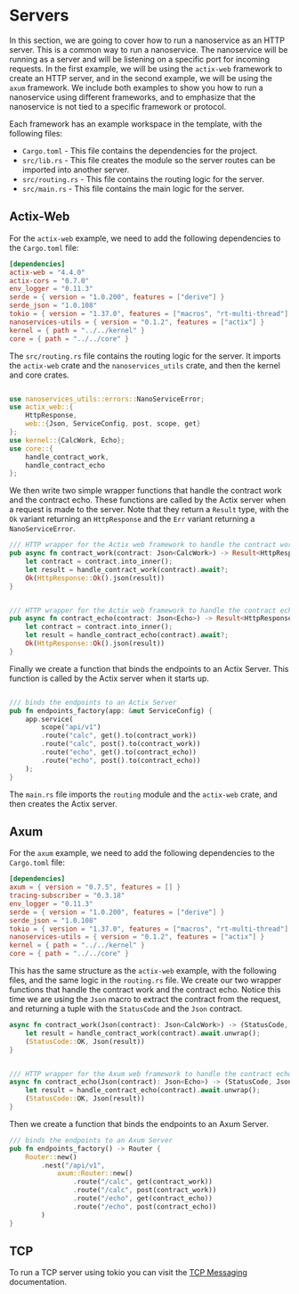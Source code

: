 # Servers

In this section, we are going to cover how to run a nanoservice as an HTTP server. This is a common way to run a nanoservice. The nanoservice will be running as a server and will be listening on a specific port for incoming requests. In the first example, we will be using the `actix-web` framework to create an HTTP server, and in the second example, we will be using the `axum` framework. We include both examples to show you how to run a nanoservice using different frameworks, and to emphasize that the nanoservice is not tied to a specific framework or protocol. 

Each framework has an example workspace in the template, with the following files:

- `Cargo.toml` - This file contains the dependencies for the project.
- `src/lib.rs` - This file creates the module so the server routes can be imported into another server.
- `src/routing.rs` - This file contains the routing logic for the server.
- `src/main.rs` - This file contains the main logic for the server.

## Actix-Web
For the `actix-web` example, we need to add the following dependencies to the `Cargo.toml` file:

```toml
[dependencies]
actix-web = "4.4.0"
actix-cors = "0.7.0"
env_logger = "0.11.3"
serde = { version = "1.0.200", features = ["derive"] }
serde_json = "1.0.108"
tokio = { version = "1.37.0", features = ["macros", "rt-multi-thread"] }
nanoservices-utils = { version = "0.1.2", features = ["actix"] }
kernel = { path = "../../kernel" }
core = { path = "../../core" }
```

The `src/routing.rs` file contains the routing logic for the server. It imports the `actix-web` crate and the `nanoservices_utils` crate, and then the kernel and core crates. 

```rust

use nanoservices_utils::errors::NanoServiceError;
use actix_web::{
    HttpResponse, 
    web::{Json, ServiceConfig, post, scope, get}
};
use kernel::{CalcWork, Echo};
use core::{
    handle_contract_work,
    handle_contract_echo
};
```

We then write two simple wrapper functions that handle the contract work and the contract echo. These functions are called by the Actix server when a request is made to the server. Note that they return a `Result` type, with the `Ok` variant returning an `HttpResponse` and the `Err` variant returning a `NanoServiceError`. 

```rust
/// HTTP wrapper for the Actix web framework to handle the contract work.
pub async fn contract_work(contract: Json<CalcWork>) -> Result<HttpResponse, NanoServiceError> {
    let contract = contract.into_inner();
    let result = handle_contract_work(contract).await?;
    Ok(HttpResponse::Ok().json(result))
}


/// HTTP wrapper for the Actix web framework to handle the contract echo.
pub async fn contract_echo(contract: Json<Echo>) -> Result<HttpResponse, NanoServiceError> {
    let contract = contract.into_inner();
    let result = handle_contract_echo(contract).await?;
    Ok(HttpResponse::Ok().json(result))
}
```

Finally we create a function that binds the endpoints to an Actix Server. This function is called by the Actix server when it starts up. 

```rust

/// binds the endpoints to an Actix Server
pub fn endpoints_factory(app: &mut ServiceConfig) {
    app.service(
        scope("api/v1")
        .route("calc", get().to(contract_work))
        .route("calc", post().to(contract_work))
        .route("echo", get().to(contract_echo))
        .route("echo", post().to(contract_echo))
    );
}
```

The `main.rs` file imports the `routing` module and the `actix-web` crate, and then creates the Actix server. 


## Axum
For the `axum` example, we need to add the following dependencies to the `Cargo.toml` file:

```toml
[dependencies]
axum = { version = "0.7.5", features = [] }
tracing-subscriber = "0.3.18" 
env_logger = "0.11.3"
serde = { version = "1.0.200", features = ["derive"] }
serde_json = "1.0.108"
tokio = { version = "1.37.0", features = ["macros", "rt-multi-thread"] }
nanoservices-utils = { version = "0.1.2", features = ["actix"] }
kernel = { path = "../../kernel" }
core = { path = "../../core" }
```

This has the same structure as the `actix-web` example, with the following files, and the same logic in the `routing.rs` file. We create our two wrapper functions that handle the contract work and the contract echo. Notice this time we are using the `Json` macro to extract the contract from the request, and returning a tuple with the `StatusCode` and the `Json` contract. 

```rust
async fn contract_work(Json(contract): Json<CalcWork>) -> (StatusCode, Json<CalcWork>) {
    let result = handle_contract_work(contract).await.unwrap();
    (StatusCode::OK, Json(result))
}


/// HTTP wrapper for the Axum web framework to handle the contract echo.
async fn contract_echo(Json(contract): Json<Echo>) -> (StatusCode, Json<Echo>) {
    let result = handle_contract_echo(contract).await.unwrap();
    (StatusCode::OK, Json(result))
}
```

Then we create a function that binds the endpoints to an Axum Server. 

```rust
/// binds the endpoints to an Axum Server
pub fn endpoints_factory() -> Router {
    Router::new()
        .nest("/api/v1", 
            axum::Router::new()
                .route("/calc", get(contract_work))
                .route("/calc", post(contract_work))
                .route("/echo", get(contract_echo))
                .route("/echo", post(contract_echo))
        )
}
```

## TCP

To run a TCP server using tokio you can visit the [TCP Messaging](/docs/docs/iomessaging/receiving-messages) documentation.
